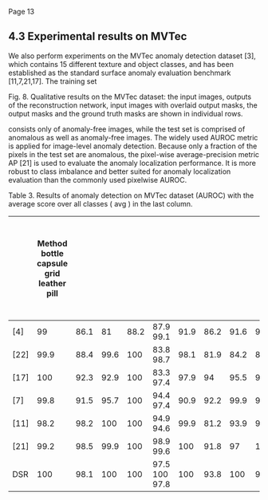 Page 13

## 4.3 Experimental results on MVTec

We also perform experiments on the MVTec anomaly detection dataset [3], which contains 15 different texture and object classes, and has been established as the standard surface anomaly evaluation benchmark [11,7,21,17]. The training set

Fig. 8. Qualitative results on the MVTec dataset: the input images, outputs of the reconstruction network, input images with overlaid output masks, the output masks and the ground truth masks are shown in individual rows.

<!-- image -->

consists only of anomaly-free images, while the test set is comprised of anomalous as well as anomaly-free images. The widely used AUROC metric is applied for image-level anomaly detection. Because only a fraction of the pixels in the test set are anomalous, the pixel-wise average-precision metric AP [21] is used to evaluate the anomaly localization performance. It is more robust to class imbalance and better suited for anomaly localization evaluation than the commonly used pixelwise AUROC.

Table 3. Results of anomaly detection on MVTec dataset (AUROC) with the average score over all classes ( avg ) in the last column.

|      |   Method bottle capsule grid leather pill |      |       |       |               |       |      |       |       |      |      |       | tile trans. zipper cable carpet hazelnut m. nut screw toothbrush wood average   |      |
|------|-------------------------------------------|------|-------|-------|---------------|-------|------|-------|-------|------|------|-------|---------------------------------------------------------------------------------|------|
| [4]  |                                      99   | 86.1 |  81   |  88.2 | 87.9 99.1     |  91.9 | 86.2 |  91.6 |  93.1 | 82   | 54.9 |  95.3 | 81.8 97.7                                                                       | 87.7 |
| [22] |                                      99.9 | 88.4 |  99.6 | 100   | 83.8 98.7     |  98.1 | 81.9 |  84.2 |  83.3 | 88.5 | 84.5 | 100   | 90.9 93.0                                                                       | 91.7 |
| [17] |                                     100   | 92.3 |  92.9 | 100   | 83.3 97.4     |  97.9 | 94   |  95.5 |  98.7 | 93.1 | 81.2 |  95.8 | 95.9 97.6                                                                       | 94.4 |
| [7]  |                                      99.8 | 91.5 |  95.7 | 100   | 94.4 97.4     |  90.9 | 92.2 |  99.9 |  93.3 | 99.2 | 84.4 |  97.2 | 97.8 98.8                                                                       | 95.5 |
| [11] |                                      98.2 | 98.2 | 100   | 100   | 94.9 94.6     |  99.9 | 81.2 |  93.9 |  98.3 | 99.9 | 88.7 |  99.4 | 96.1 99.1                                                                       | 96.1 |
| [21] |                                      99.2 | 98.5 |  99.9 | 100   | 98.9 99.6     | 100   | 91.8 |  97   | 100   | 98.7 | 93.9 | 100   | 93.1 99.1                                                                       | 98   |
| DSR  |                                     100   | 98.1 | 100   | 100   | 97.5 100 97.8 | 100   | 93.8 | 100   |  95.6 | 98.5 | 96.2 |  99.7 | 96.3                                                                            | 98.2 |